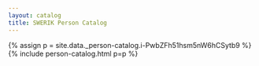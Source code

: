 ```yaml
---
layout: catalog
title: SWERIK Person Catalog
---
```

{% assign p = site.data._person-catalog.i-PwbZFh51hsm5nW6hCSytb9 %}
{% include person-catalog.html p=p %}

